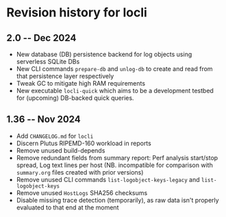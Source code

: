 # Revision history for locli

## 2.0 -- Dec 2024

* New database (DB) persistence backend for log objects using serverless SQLite DBs
* New CLI commands `prepare-db` and `unlog-db` to create and read from that persistence layer respectively
* Tweak GC to mitigate high RAM requirements
* New executable `locli-quick` which aims to be a development testbed for (upcoming) DB-backed quick queries.

## 1.36 -- Nov 2024

* Add `CHANGELOG.md` for `locli`
* Discern Plutus RIPEMD-160 workload in reports
* Remove unused build-depends
* Remove redundant fields from summary report: Perf analysis start/stop spread, Log text lines per host (NB. incompatible for comparison with `summary.org` files created with prior versions)
* Remove unused CLI commands `list-logobject-keys-legacy` and `list-logobject-keys`
* Remove unused `HostLogs` SHA256 checksums
* Disable missing trace detection (temporarily), as raw data isn't properly evaluated to that end at the moment
